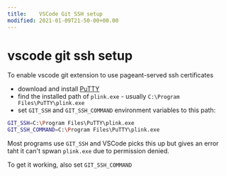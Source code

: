 ```yaml
---
title:    VSCode Git SSH setup
modified: 2021-01-09T21-50-00+00.00
---
```

# vscode git ssh setup

To enable vscode git extension to use pageant-served ssh certificates
* download and install [PuTTY](https://www.chiark.greenend.org.uk/~sgtatham/putty/latest.html)
* find the installed path of `plink.exe` - usually `C:\Program Files\PuTTY\plink.exe`
* set `GIT_SSH` and `GIT_SSH_COMMAND` environment variables to this path:
```bash
GIT_SSH=C:\Program Files\PuTTY\plink.exe
GIT_SSH_COMMAND=C:\Program Files\PuTTY\plink.exe
```

Most programs use `GIT_SSH` and VSCode picks this up but gives an error taht it can't spwan `plink.exe` due to permission denied.

To get it working, also set `GIT_SSH_COMMAND`